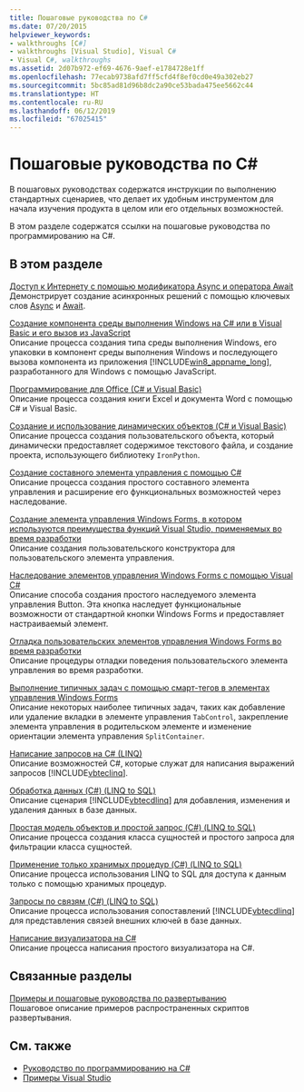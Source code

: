 ```yaml
---
title: Пошаговые руководства по C#
ms.date: 07/20/2015
helpviewer_keywords:
- walkthroughs [C#]
- walkthroughs [Visual Studio], Visual C#
- Visual C#, walkthroughs
ms.assetid: 2d07b972-ef69-4676-9aef-e1784728e1ff
ms.openlocfilehash: 77ecab9738afd7ff5cfd4f8ef0cd0e49a302eb27
ms.sourcegitcommit: 5bc85ad81d96b8dc2a90ce53bada475ee5662c44
ms.translationtype: HT
ms.contentlocale: ru-RU
ms.lasthandoff: 06/12/2019
ms.locfileid: "67025415"
---
```

# <a name="c-walkthroughs"></a>Пошаговые руководства по C#
В пошаговых руководствах содержатся инструкции по выполнению стандартных сценариев, что делает их удобным инструментом для начала изучения продукта в целом или его отдельных возможностей.  
  
 В этом разделе содержатся ссылки на пошаговые руководства по программированию на C#.  
  
## <a name="in-this-section"></a>В этом разделе  

 [Доступ к Интернету с помощью модификатора Async и оператора Await](./programming-guide/concepts/async/walkthrough-accessing-the-web-by-using-async-and-await.md)  
 Демонстрирует создание асинхронных решений с помощью ключевых слов [Async](../csharp/language-reference/keywords/async.md) и [Await](../csharp/language-reference/keywords/await.md).  
  
 [Создание компонента среды выполнения Windows на C# или в Visual Basic и его вызов из JavaScript](/windows/uwp/winrt-components/walkthrough-creating-a-simple-windows-runtime-component-and-calling-it-from-javascript)  
 Описание процесса создания типа среды выполнения Windows, его упаковки в компонент среды выполнения Windows и последующего вызова компонента из приложения [!INCLUDE[win8_appname_long](~/includes/win8-appname-long-md.md)], разработанного для Windows с помощью JavaScript.  
  
 [Программирование для Office (C# и Visual Basic)](../csharp/programming-guide/interop/walkthrough-office-programming.md)  
 Описание процесса создания книги Excel и документа Word с помощью C# и Visual Basic.  
  
 [Создание и использование динамических объектов (C# и Visual Basic)](../csharp/programming-guide/types/walkthrough-creating-and-using-dynamic-objects.md)  
 Описание процесса создания пользовательского объекта, который динамически предоставляет содержимое текстового файла, и создание проекта, использующего библиотеку `IronPython`.  
   
 [Создание составного элемента управления с помощью C#](../../docs/framework/winforms/controls/walkthrough-authoring-a-composite-control-with-visual-csharp.md)  
 Описание процесса создания простого составного элемента управления и расширение его функциональных возможностей через наследование.  
  
 [Создание элемента управления Windows Forms, в котором используются преимущества функций Visual Studio, применяемых во время разработки](../../docs/framework/winforms/controls/creating-a-wf-control-design-time-features.md)  
 Описание создания пользовательского конструктора для пользовательского элемента управления.  
  
 [Наследование элементов управления Windows Forms с помощью Visual C#](../../docs/framework/winforms/controls/walkthrough-inheriting-from-a-windows-forms-control-with-visual-csharp.md)  
 Описание способа создания простого наследуемого элемента управления Button. Эта кнопка наследует функциональные возможности от стандартной кнопки Windows Forms и предоставляет настраиваемый элемент.  
  
 [Отладка пользовательских элементов управления Windows Forms во время разработки](../../docs/framework/winforms/controls/walkthrough-debugging-custom-windows-forms-controls-at-design-time.md)  
 Описание процедуры отладки поведения пользовательского элемента управления во время разработки.

 [Выполнение типичных задач с помощью смарт-тегов в элементах управления Windows Forms](../../docs/framework/winforms/controls/performing-common-tasks-using-smart-tags-on-wf-controls.md)  
 Описание некоторых наиболее типичных задач, таких как добавление или удаление вкладки в элементе управления `TabControl`, закрепление элемента управления в родительском элементе и изменение ориентации элемента управления `SplitContainer`.  
  
 [Написание запросов на C# (LINQ)](../csharp/programming-guide/concepts/linq/walkthrough-writing-queries-linq.md)  
 Описание возможностей C#, которые служат для написания выражений запросов [!INCLUDE[vbteclinq](~/includes/vbteclinq-md.md)].  
  
 [Обработка данных (C#) (LINQ to SQL)](../framework/data/adonet/sql/linq/walkthrough-manipulating-data-csharp.md)  
 Описание сценария [!INCLUDE[vbtecdlinq](~/includes/vbtecdlinq-md.md)] для добавления, изменения и удаления данных в базе данных.  
  
 [Простая модель объектов и простой запрос (C#) (LINQ to SQL)](../framework/data/adonet/sql/linq/walkthrough-simple-object-model-and-query-csharp.md)  
 Описание процесса создания класса сущностей и простого запроса для фильтрации класса сущностей.  
  
 [Применение только хранимых процедур (C#) (LINQ to SQL)](../framework/data/adonet/sql/linq/walkthrough-using-only-stored-procedures-csharp.md)  
 Описание процесса использования LINQ to SQL для доступа к данным только с помощью хранимых процедур.  
  
 [Запросы по связям (C#) (LINQ to SQL)](../framework/data/adonet/sql/linq/walkthrough-querying-across-relationships-csharp.md)  
 Описание процесса использования сопоставлений [!INCLUDE[vbtecdlinq](~/includes/vbtecdlinq-md.md)] для представления связей внешних ключей в базе данных.  

 [Написание визуализатора на C#](/visualstudio/debugger/walkthrough-writing-a-visualizer-in-csharp)  
 Описание процесса написания простого визуализатора на C#.  
  
## <a name="related-sections"></a>Связанные разделы  
 [Примеры и пошаговые руководства по развертыванию](/visualstudio/deployment/clickonce-deployment-samples-and-walkthroughs)  
 Пошаговое описание примеров распространенных скриптов развертывания.  
  
## <a name="see-also"></a>См. также

- [Руководство по программированию на C#](../csharp/programming-guide/index.md)
- [Примеры Visual Studio](/visualstudio/ide/visual-studio-samples)
